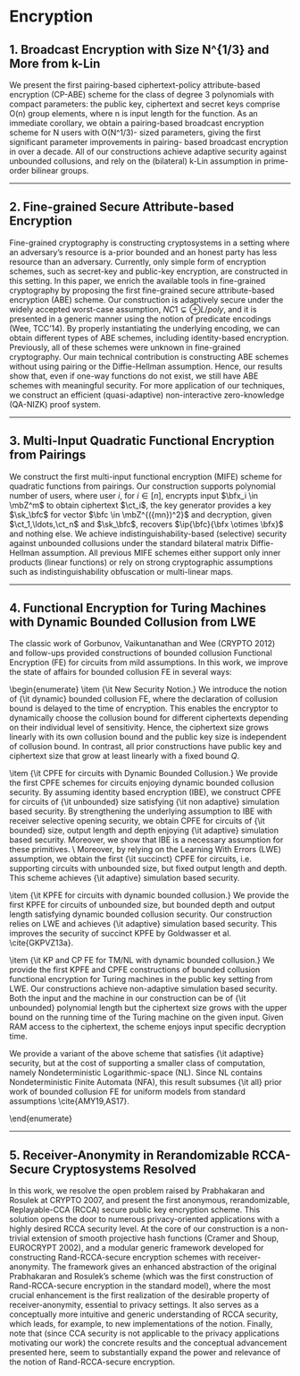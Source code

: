 # Encryption

## 1. Broadcast Encryption with Size N^{1/3} and More from k-Lin

We present the first pairing-based ciphertext-policy attribute-based encryption (CP-ABE) scheme for the class of degree 3 polynomials with compact parameters: the public key, ciphertext and secret keys comprise O(n) group elements, where n is input length for the function. As an immediate corollary, we obtain a pairing-based broadcast encryption scheme for N users with O(N^1/3)- sized parameters, giving the first significant parameter improvements in pairing- based broadcast encryption in over a decade. All of our constructions achieve adaptive security against unbounded collusions, and rely on the (bilateral) k-Lin assumption in prime-order bilinear groups.



***

## 2. Fine-grained Secure Attribute-based Encryption

Fine-grained cryptography is constructing cryptosystems in a setting where an adversary’s resource is a-prior bounded and an honest party has less resource than an adversary. Currently, only simple form of encryption schemes, such as secret-key and public-key encryption, are constructed in this setting.
In this paper, we enrich the available tools in fine-grained cryptography by proposing the first fine-grained secure attribute-based encryption (ABE) scheme. Our construction is adaptively secure under the widely accepted worst-case assumption, $NC1 \subsetneq \oplus L/poly$, and it is presented in a generic manner using the notion of predicate encodings (Wee, TCC’14). By properly instantiating the underlying encoding, we can obtain different types of ABE schemes, including identity-based encryption. Previously, all of these schemes were unknown in fine-grained cryptography. Our main technical contribution is constructing ABE schemes without using pairing or the Diffie-Hellman assumption. Hence, our results show that, even if one-way functions do not exist, we still have ABE schemes with meaningful security. For more application of our techniques, we construct an efficient (quasi-adaptive) non-interactive zero-knowledge (QA-NIZK) proof system.



***

## 3. Multi-Input Quadratic Functional Encryption from Pairings

We construct the first multi-input functional encryption (MIFE) scheme for quadratic functions from pairings. Our construction supports polynomial number of users, where user $i$, for $i \in [n]$, encrypts input $\bfx_i \in \mbZ^m$ to obtain ciphertext $\ct_i$, the key generator provides a key $\sk_\bfc$ for vector $\bfc \in \mbZ^{({mn})^2}$ and decryption, given $\ct_1,\ldots,\ct_n$ and $\sk_\bfc$, recovers $\ip{\bfc}{\bfx \otimes \bfx}$ and nothing else. We achieve  indistinguishability-based (selective) security against unbounded collusions under the standard bilateral matrix Diffie-Hellman assumption. All previous MIFE schemes either support only inner products (linear functions) or rely on strong cryptographic assumptions such as indistinguishability obfuscation or multi-linear maps.



***

## 4. Functional Encryption for Turing Machines with Dynamic Bounded Collusion from LWE

The classic work of Gorbunov, Vaikuntanathan and Wee (CRYPTO 2012) and follow-ups provided constructions of bounded collusion Functional Encryption (FE) for circuits from mild assumptions. In this work, we improve the state of affairs for bounded collusion FE in several ways:

\begin{enumerate}
\item {\it New Security Notion.} We introduce the notion of  {\it dynamic} bounded collusion FE, where the declaration of collusion bound is delayed to the time of encryption. This enables the encryptor to dynamically choose the collusion bound for different ciphertexts depending on their individual level of sensitivity. Hence, the ciphertext size grows linearly with its own collusion bound and the public key size is independent of collusion bound. In contrast, all prior constructions have public key and ciphertext size that grow at least linearly with a fixed bound $Q$.

\item {\it CPFE for circuits with Dynamic Bounded Collusion.} We provide the first CPFE schemes for circuits enjoying dynamic bounded collusion security. 
By assuming identity based encryption (IBE), we construct CPFE for circuits of {\it unbounded} size satisfying {\it non adaptive} simulation based security. By strengthening the underlying assumption to IBE with receiver selective opening security, we obtain CPFE for circuits of {\it bounded} size, output length and depth enjoying {\it adaptive} simulation based security. Moreover, we show that IBE is a necessary assumption for these primitives.  \\
Moreover, by relying on the Learning With Errors (LWE) assumption, we obtain the first {\it succinct} CPFE for circuits, i.e. supporting circuits with unbounded size, but fixed output length and depth. This scheme achieves {\it adaptive} simulation based security. 

\item {\it KPFE for circuits with dynamic bounded collusion.} We provide the first KPFE for circuits of unbounded size, but bounded depth and output length satisfying dynamic bounded collusion security. Our construction relies on LWE and achieves {\it adaptive} simulation based security. This improves the security of succinct KPFE by Goldwasser et al. \cite{GKPVZ13a}. 

\item {\it KP and CP FE for TM/NL with dynamic bounded collusion.} We provide the first KPFE and CPFE constructions of bounded collusion functional encryption for Turing machines in the public key setting from LWE. Our constructions achieve non-adaptive simulation based security. Both the input and the machine in our construction can be of {\it unbounded} polynomial length but the ciphertext size grows with the upper bound on the running time of the Turing machine on the given input. Given RAM access to the ciphertext, the scheme enjoys input specific decryption time.

We provide a variant of the above scheme that satisfies {\it adaptive} security, but at the cost of supporting a smaller class of computation, namely Nondeterministic Logarithmic-space (NL). Since NL contains Nondeterministic Finite Automata (NFA), this result subsumes {\it all} prior work of bounded collusion FE for uniform models from standard assumptions \cite{AMY19,AS17}. 

\end{enumerate}



***

## 5. Receiver-Anonymity in Rerandomizable RCCA-Secure Cryptosystems Resolved

In this work, we resolve the open problem raised by Prabhakaran and Rosulek at CRYPTO 2007, and present the first anonymous, rerandomizable, Replayable-CCA (RCCA) secure public key encryption scheme. This solution opens the door to numerous privacy-oriented applications with a highly desired RCCA security level. At the core of our construction is a non-trivial extension of smooth projective hash functions (Cramer and Shoup, EUROCRYPT 2002), and a modular generic framework developed for constructing Rand-RCCA-secure encryption schemes with receiver-anonymity. The framework gives an enhanced abstraction of the original Prabhakaran and Rosulek’s scheme (which was the first construction of Rand-RCCA-secure encryption in the standard model), where the most crucial enhancement is the first realization of the desirable property of receiver-anonymity, essential to privacy settings. It also serves as a conceptually more intuitive and generic understanding of RCCA security, which leads, for example, to new implementations of the notion. Finally, note that (since CCA security is not applicable to the privacy applications motivating our work) the concrete results and the conceptual advancement presented here, seem to substantially expand the power and relevance of the notion of Rand-RCCA-secure encryption.